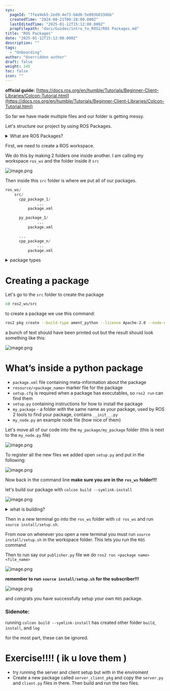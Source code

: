 ```yaml
---
sys:
  pageId: "7fea9eb5-2ed9-4e73-b6d6-5e093b833dbb"
  createdTime: "2024-08-21T00:28:00.000Z"
  lastEditedTime: "2025-01-12T15:12:00.000Z"
  propFilepath: "docs/Guides/intro_to_ROS2/ROS Packages.md"
title: "ROS Packages"
date: "2025-01-12T15:12:00.000Z"
description: ""
tags:
  - "Onboarding"
author: "Overridden author"
draft: false
weight: 145
toc: false
icon: ""
---
```


**official guide:** [https://docs.ros.org/en/humble/Tutorials/Beginner-Client-Libraries/Colcon-Tutorial.html](https://docs.ros.org/en/humble/Tutorials/Beginner-Client-Libraries/Colcon-Tutorial.html)

So far we have made multiple files and our folder is getting messy.

Let's structure our project by using ROS Packages.

<details>

<summary>What are ROS Packages?</summary>

ROS Packages are, as the name implies, packages of code that are highly sharable between ROS developers.

They consist of a folder, `package.xml` file, and source code

```python
      cpp_package_1/
		      ... imagine much code files here ..
          package.xml
```

</details>

First, we need to create a ROS workspace.

We do this by making 2 folders one inside another. I am calling my workspace `ros_ws` and the folder inside it `src`

![image.png](https://prod-files-secure.s3.us-west-2.amazonaws.com/d518164a-d88e-44d1-a4ee-3adb3bd8bce0/70706947-fd18-4537-a67b-e12946812d31/image.png?X-Amz-Algorithm=AWS4-HMAC-SHA256&X-Amz-Content-Sha256=UNSIGNED-PAYLOAD&X-Amz-Credential=ASIAZI2LB466VHSHFQYG%2F20250225%2Fus-west-2%2Fs3%2Faws4_request&X-Amz-Date=20250225T140801Z&X-Amz-Expires=3600&X-Amz-Security-Token=IQoJb3JpZ2luX2VjEA4aCXVzLXdlc3QtMiJIMEYCIQDok2%2Faye04GyIZUT22nHtyhytreBUaiDWu3WxwqWYA2wIhAOKGEu%2BJhmHE97r0K3QmYaoyVnZwvyN6FYiIH4EUAU5qKv8DCEcQABoMNjM3NDIzMTgzODA1IgxnVgyVnA5IdWtsHGcq3AMyDDrAeGiuvRljF29Q2r2ccxTgFDKQYp1KIL2GXQ7P9u8CDs9%2Fq8oihZS7b6m%2Bhq2UdLf8VmT8XvnJkf4GY%2B9Iu25V3W%2BJmTpNWh5fWuhFsEoO8Ihs05XrMsKlzeA0uB4OUG7X41XWlqrumCfbGDmQSgRNdqg3q%2FzNqU0QJvC0BEL%2Bg974ooh8uIZGLnzQptfnocjEF9QhdfDon%2Fa%2Fn2rUTjgIT%2FlkAlWpGzrj3OPLxgErG8xzwUXZ%2BEJUQlcMeP%2B7mTGOwZDGdzEL5ISf0ktDPtXxwSIZytEA9LWRd43Ii8uMrNGA0po9chiowCJLd44LyCXGNH55ID1%2Bk1pGdR40%2B6BjBVH%2F9lrGNBRU4vOSgU0IMRmS5hidDULtrhqTXlrbXCuu5C6jNlzAuhZlcyWeGAWqKYZ5mvT%2FwUk7F40gQZ2oBzfGGVX6xy71dg5YURoOBlPoMSi1T%2F%2FYQodWsCJh%2B8AsEQwPsBG2nQcK586U8e5pZ0Y4j3gEa6IJYoXrD%2BbkVdKTm31RMzNzecMnzWhoWlhmLSAJNOiYjfpU8WMgIee0FCie%2F1CO3nNuBxVrZN%2BGE4VusMcFFfjbF4dhpwS1UwU2Lz6wuDlmkyPkSeyrYCbBgUrA8TjH6ksLnjDFl%2Fe9BjqkAWTdnW32qmW7s5w8xH78OnaSdtV2UM2xPJIUj08RDhchwVqS%2BX6qYbhhSMS7uamwpMmz8tjE7mKTUuECBm3Lr1THNgWSUvgzICPZ6WrhsGn63w5Z8sFppNTTLl6JsjgE7fIztUeBqrRmHzWml1jMeaOzgTuzezUTJLrvwVMKOAJD9zW1%2B17muqYLr2smH3t57aAJKjx%2BqDdW29P1D5AXKDXS6LLG&X-Amz-Signature=8e087ca353497a6a98990420ec88979f3bf2e516ea0f33a1c69e4746698393d2&X-Amz-SignedHeaders=host&x-id=GetObject)

Then inside this `src` folder is where we put all of our packages.

```python
ros_ws/
    src/
      cpp_package_1/
		      ...
          package.xml

      py_package_1/
		      ...
          package.xml

      ...
      cpp_package_n/
		      ...
          package.xml

```

<details>

<summary>package types</summary>

packages can be either `C++` or python.

the intern file structure is different for each but for this guide we will stick to creating python packages

</details>

# Creating a package

Let's go to the `src` folder to create the package

```bash
cd ros2_ws/src
```

to create a package we use this command:

```bash
ros2 pkg create --build-type ament_python --license Apache-2.0 --node-name my_node my_package
```

a bunch of text should have been printed out but the result should look something like this:

![image.png](https://prod-files-secure.s3.us-west-2.amazonaws.com/d518164a-d88e-44d1-a4ee-3adb3bd8bce0/e6cf1e3f-8512-4a3e-b131-079f800bf3e8/image.png?X-Amz-Algorithm=AWS4-HMAC-SHA256&X-Amz-Content-Sha256=UNSIGNED-PAYLOAD&X-Amz-Credential=ASIAZI2LB466VHSHFQYG%2F20250225%2Fus-west-2%2Fs3%2Faws4_request&X-Amz-Date=20250225T140801Z&X-Amz-Expires=3600&X-Amz-Security-Token=IQoJb3JpZ2luX2VjEA4aCXVzLXdlc3QtMiJIMEYCIQDok2%2Faye04GyIZUT22nHtyhytreBUaiDWu3WxwqWYA2wIhAOKGEu%2BJhmHE97r0K3QmYaoyVnZwvyN6FYiIH4EUAU5qKv8DCEcQABoMNjM3NDIzMTgzODA1IgxnVgyVnA5IdWtsHGcq3AMyDDrAeGiuvRljF29Q2r2ccxTgFDKQYp1KIL2GXQ7P9u8CDs9%2Fq8oihZS7b6m%2Bhq2UdLf8VmT8XvnJkf4GY%2B9Iu25V3W%2BJmTpNWh5fWuhFsEoO8Ihs05XrMsKlzeA0uB4OUG7X41XWlqrumCfbGDmQSgRNdqg3q%2FzNqU0QJvC0BEL%2Bg974ooh8uIZGLnzQptfnocjEF9QhdfDon%2Fa%2Fn2rUTjgIT%2FlkAlWpGzrj3OPLxgErG8xzwUXZ%2BEJUQlcMeP%2B7mTGOwZDGdzEL5ISf0ktDPtXxwSIZytEA9LWRd43Ii8uMrNGA0po9chiowCJLd44LyCXGNH55ID1%2Bk1pGdR40%2B6BjBVH%2F9lrGNBRU4vOSgU0IMRmS5hidDULtrhqTXlrbXCuu5C6jNlzAuhZlcyWeGAWqKYZ5mvT%2FwUk7F40gQZ2oBzfGGVX6xy71dg5YURoOBlPoMSi1T%2F%2FYQodWsCJh%2B8AsEQwPsBG2nQcK586U8e5pZ0Y4j3gEa6IJYoXrD%2BbkVdKTm31RMzNzecMnzWhoWlhmLSAJNOiYjfpU8WMgIee0FCie%2F1CO3nNuBxVrZN%2BGE4VusMcFFfjbF4dhpwS1UwU2Lz6wuDlmkyPkSeyrYCbBgUrA8TjH6ksLnjDFl%2Fe9BjqkAWTdnW32qmW7s5w8xH78OnaSdtV2UM2xPJIUj08RDhchwVqS%2BX6qYbhhSMS7uamwpMmz8tjE7mKTUuECBm3Lr1THNgWSUvgzICPZ6WrhsGn63w5Z8sFppNTTLl6JsjgE7fIztUeBqrRmHzWml1jMeaOzgTuzezUTJLrvwVMKOAJD9zW1%2B17muqYLr2smH3t57aAJKjx%2BqDdW29P1D5AXKDXS6LLG&X-Amz-Signature=454d05777f10df029fa353ce52cfe24bda17965e332e13644f94c9d5c2f74e59&X-Amz-SignedHeaders=host&x-id=GetObject)

# What’s inside a python package

- `package.xml` file containing meta-information about the package
- `resource/<package_name>` marker file for the package
- `setup.cfg` is required when a package has executables, so `ros2 run` can find them
- `setup.py` containing instructions for how to install the package
- `my_package` - a folder with the same name as your package, used by ROS 2 tools to find your package, contains `__init__.py`
- `my_node.py` an example node file (how nice of them)

Let's move all of our code into the `my_package/my_package` folder (this is next to the `my_node.py` file)

![image.png](https://prod-files-secure.s3.us-west-2.amazonaws.com/d518164a-d88e-44d1-a4ee-3adb3bd8bce0/9ce58f11-0da9-4d3e-b86d-506a9685d378/image.png?X-Amz-Algorithm=AWS4-HMAC-SHA256&X-Amz-Content-Sha256=UNSIGNED-PAYLOAD&X-Amz-Credential=ASIAZI2LB466VHSHFQYG%2F20250225%2Fus-west-2%2Fs3%2Faws4_request&X-Amz-Date=20250225T140801Z&X-Amz-Expires=3600&X-Amz-Security-Token=IQoJb3JpZ2luX2VjEA4aCXVzLXdlc3QtMiJIMEYCIQDok2%2Faye04GyIZUT22nHtyhytreBUaiDWu3WxwqWYA2wIhAOKGEu%2BJhmHE97r0K3QmYaoyVnZwvyN6FYiIH4EUAU5qKv8DCEcQABoMNjM3NDIzMTgzODA1IgxnVgyVnA5IdWtsHGcq3AMyDDrAeGiuvRljF29Q2r2ccxTgFDKQYp1KIL2GXQ7P9u8CDs9%2Fq8oihZS7b6m%2Bhq2UdLf8VmT8XvnJkf4GY%2B9Iu25V3W%2BJmTpNWh5fWuhFsEoO8Ihs05XrMsKlzeA0uB4OUG7X41XWlqrumCfbGDmQSgRNdqg3q%2FzNqU0QJvC0BEL%2Bg974ooh8uIZGLnzQptfnocjEF9QhdfDon%2Fa%2Fn2rUTjgIT%2FlkAlWpGzrj3OPLxgErG8xzwUXZ%2BEJUQlcMeP%2B7mTGOwZDGdzEL5ISf0ktDPtXxwSIZytEA9LWRd43Ii8uMrNGA0po9chiowCJLd44LyCXGNH55ID1%2Bk1pGdR40%2B6BjBVH%2F9lrGNBRU4vOSgU0IMRmS5hidDULtrhqTXlrbXCuu5C6jNlzAuhZlcyWeGAWqKYZ5mvT%2FwUk7F40gQZ2oBzfGGVX6xy71dg5YURoOBlPoMSi1T%2F%2FYQodWsCJh%2B8AsEQwPsBG2nQcK586U8e5pZ0Y4j3gEa6IJYoXrD%2BbkVdKTm31RMzNzecMnzWhoWlhmLSAJNOiYjfpU8WMgIee0FCie%2F1CO3nNuBxVrZN%2BGE4VusMcFFfjbF4dhpwS1UwU2Lz6wuDlmkyPkSeyrYCbBgUrA8TjH6ksLnjDFl%2Fe9BjqkAWTdnW32qmW7s5w8xH78OnaSdtV2UM2xPJIUj08RDhchwVqS%2BX6qYbhhSMS7uamwpMmz8tjE7mKTUuECBm3Lr1THNgWSUvgzICPZ6WrhsGn63w5Z8sFppNTTLl6JsjgE7fIztUeBqrRmHzWml1jMeaOzgTuzezUTJLrvwVMKOAJD9zW1%2B17muqYLr2smH3t57aAJKjx%2BqDdW29P1D5AXKDXS6LLG&X-Amz-Signature=dc9ef21f9e7e78e0987786762310446ec39d356f1c47a9d0b6a56c6d2c3fb8ae&X-Amz-SignedHeaders=host&x-id=GetObject)

To register all the new files we added open `setup.py` and put in the following:

![image.png](https://prod-files-secure.s3.us-west-2.amazonaws.com/d518164a-d88e-44d1-a4ee-3adb3bd8bce0/1cd7c262-4cae-4496-9d75-c178537d24a2/image.png?X-Amz-Algorithm=AWS4-HMAC-SHA256&X-Amz-Content-Sha256=UNSIGNED-PAYLOAD&X-Amz-Credential=ASIAZI2LB466VHSHFQYG%2F20250225%2Fus-west-2%2Fs3%2Faws4_request&X-Amz-Date=20250225T140801Z&X-Amz-Expires=3600&X-Amz-Security-Token=IQoJb3JpZ2luX2VjEA4aCXVzLXdlc3QtMiJIMEYCIQDok2%2Faye04GyIZUT22nHtyhytreBUaiDWu3WxwqWYA2wIhAOKGEu%2BJhmHE97r0K3QmYaoyVnZwvyN6FYiIH4EUAU5qKv8DCEcQABoMNjM3NDIzMTgzODA1IgxnVgyVnA5IdWtsHGcq3AMyDDrAeGiuvRljF29Q2r2ccxTgFDKQYp1KIL2GXQ7P9u8CDs9%2Fq8oihZS7b6m%2Bhq2UdLf8VmT8XvnJkf4GY%2B9Iu25V3W%2BJmTpNWh5fWuhFsEoO8Ihs05XrMsKlzeA0uB4OUG7X41XWlqrumCfbGDmQSgRNdqg3q%2FzNqU0QJvC0BEL%2Bg974ooh8uIZGLnzQptfnocjEF9QhdfDon%2Fa%2Fn2rUTjgIT%2FlkAlWpGzrj3OPLxgErG8xzwUXZ%2BEJUQlcMeP%2B7mTGOwZDGdzEL5ISf0ktDPtXxwSIZytEA9LWRd43Ii8uMrNGA0po9chiowCJLd44LyCXGNH55ID1%2Bk1pGdR40%2B6BjBVH%2F9lrGNBRU4vOSgU0IMRmS5hidDULtrhqTXlrbXCuu5C6jNlzAuhZlcyWeGAWqKYZ5mvT%2FwUk7F40gQZ2oBzfGGVX6xy71dg5YURoOBlPoMSi1T%2F%2FYQodWsCJh%2B8AsEQwPsBG2nQcK586U8e5pZ0Y4j3gEa6IJYoXrD%2BbkVdKTm31RMzNzecMnzWhoWlhmLSAJNOiYjfpU8WMgIee0FCie%2F1CO3nNuBxVrZN%2BGE4VusMcFFfjbF4dhpwS1UwU2Lz6wuDlmkyPkSeyrYCbBgUrA8TjH6ksLnjDFl%2Fe9BjqkAWTdnW32qmW7s5w8xH78OnaSdtV2UM2xPJIUj08RDhchwVqS%2BX6qYbhhSMS7uamwpMmz8tjE7mKTUuECBm3Lr1THNgWSUvgzICPZ6WrhsGn63w5Z8sFppNTTLl6JsjgE7fIztUeBqrRmHzWml1jMeaOzgTuzezUTJLrvwVMKOAJD9zW1%2B17muqYLr2smH3t57aAJKjx%2BqDdW29P1D5AXKDXS6LLG&X-Amz-Signature=60f2d763cd74b51cfb0dbde3b80591b60ed1bed24ac6e2d15c5622d78e6034a7&X-Amz-SignedHeaders=host&x-id=GetObject)

Now back in the command line **make sure you are in the** **`ros_ws`** **folder!!!**

let's build our package with `colcon build --symlink-install`

![image.png](https://prod-files-secure.s3.us-west-2.amazonaws.com/d518164a-d88e-44d1-a4ee-3adb3bd8bce0/2f2a0d27-b173-48fd-b189-5f5c0ce65619/image.png?X-Amz-Algorithm=AWS4-HMAC-SHA256&X-Amz-Content-Sha256=UNSIGNED-PAYLOAD&X-Amz-Credential=ASIAZI2LB466VHSHFQYG%2F20250225%2Fus-west-2%2Fs3%2Faws4_request&X-Amz-Date=20250225T140801Z&X-Amz-Expires=3600&X-Amz-Security-Token=IQoJb3JpZ2luX2VjEA4aCXVzLXdlc3QtMiJIMEYCIQDok2%2Faye04GyIZUT22nHtyhytreBUaiDWu3WxwqWYA2wIhAOKGEu%2BJhmHE97r0K3QmYaoyVnZwvyN6FYiIH4EUAU5qKv8DCEcQABoMNjM3NDIzMTgzODA1IgxnVgyVnA5IdWtsHGcq3AMyDDrAeGiuvRljF29Q2r2ccxTgFDKQYp1KIL2GXQ7P9u8CDs9%2Fq8oihZS7b6m%2Bhq2UdLf8VmT8XvnJkf4GY%2B9Iu25V3W%2BJmTpNWh5fWuhFsEoO8Ihs05XrMsKlzeA0uB4OUG7X41XWlqrumCfbGDmQSgRNdqg3q%2FzNqU0QJvC0BEL%2Bg974ooh8uIZGLnzQptfnocjEF9QhdfDon%2Fa%2Fn2rUTjgIT%2FlkAlWpGzrj3OPLxgErG8xzwUXZ%2BEJUQlcMeP%2B7mTGOwZDGdzEL5ISf0ktDPtXxwSIZytEA9LWRd43Ii8uMrNGA0po9chiowCJLd44LyCXGNH55ID1%2Bk1pGdR40%2B6BjBVH%2F9lrGNBRU4vOSgU0IMRmS5hidDULtrhqTXlrbXCuu5C6jNlzAuhZlcyWeGAWqKYZ5mvT%2FwUk7F40gQZ2oBzfGGVX6xy71dg5YURoOBlPoMSi1T%2F%2FYQodWsCJh%2B8AsEQwPsBG2nQcK586U8e5pZ0Y4j3gEa6IJYoXrD%2BbkVdKTm31RMzNzecMnzWhoWlhmLSAJNOiYjfpU8WMgIee0FCie%2F1CO3nNuBxVrZN%2BGE4VusMcFFfjbF4dhpwS1UwU2Lz6wuDlmkyPkSeyrYCbBgUrA8TjH6ksLnjDFl%2Fe9BjqkAWTdnW32qmW7s5w8xH78OnaSdtV2UM2xPJIUj08RDhchwVqS%2BX6qYbhhSMS7uamwpMmz8tjE7mKTUuECBm3Lr1THNgWSUvgzICPZ6WrhsGn63w5Z8sFppNTTLl6JsjgE7fIztUeBqrRmHzWml1jMeaOzgTuzezUTJLrvwVMKOAJD9zW1%2B17muqYLr2smH3t57aAJKjx%2BqDdW29P1D5AXKDXS6LLG&X-Amz-Signature=9a7c27878d903ace7f39139863b82741a5cd8546bf6fa3a1ff8cd9a50918e0c0&X-Amz-SignedHeaders=host&x-id=GetObject)

<details>

<summary>what is building?</summary>

if you are a CS major at Rose-Hulman you will learn the answer to this in CSSE132

but TLDR; is it combines all the code files into one program that can be run easily 

</details>

Then in a new terminal go into the `ros_ws` folder with `cd ros_ws` and run `source install/setup.sh`. 

From now on whenever you open a new terminal you must run `source install/setup.sh` in the workspace folder. This lets you run the `ROS` command

Then to run say our `publisher.py` file we do `ros2 run <package name> <file_name>`

![image.png](https://prod-files-secure.s3.us-west-2.amazonaws.com/d518164a-d88e-44d1-a4ee-3adb3bd8bce0/4f4b1219-3a44-4632-aa0a-ce3471699f59/image.png?X-Amz-Algorithm=AWS4-HMAC-SHA256&X-Amz-Content-Sha256=UNSIGNED-PAYLOAD&X-Amz-Credential=ASIAZI2LB466VHSHFQYG%2F20250225%2Fus-west-2%2Fs3%2Faws4_request&X-Amz-Date=20250225T140801Z&X-Amz-Expires=3600&X-Amz-Security-Token=IQoJb3JpZ2luX2VjEA4aCXVzLXdlc3QtMiJIMEYCIQDok2%2Faye04GyIZUT22nHtyhytreBUaiDWu3WxwqWYA2wIhAOKGEu%2BJhmHE97r0K3QmYaoyVnZwvyN6FYiIH4EUAU5qKv8DCEcQABoMNjM3NDIzMTgzODA1IgxnVgyVnA5IdWtsHGcq3AMyDDrAeGiuvRljF29Q2r2ccxTgFDKQYp1KIL2GXQ7P9u8CDs9%2Fq8oihZS7b6m%2Bhq2UdLf8VmT8XvnJkf4GY%2B9Iu25V3W%2BJmTpNWh5fWuhFsEoO8Ihs05XrMsKlzeA0uB4OUG7X41XWlqrumCfbGDmQSgRNdqg3q%2FzNqU0QJvC0BEL%2Bg974ooh8uIZGLnzQptfnocjEF9QhdfDon%2Fa%2Fn2rUTjgIT%2FlkAlWpGzrj3OPLxgErG8xzwUXZ%2BEJUQlcMeP%2B7mTGOwZDGdzEL5ISf0ktDPtXxwSIZytEA9LWRd43Ii8uMrNGA0po9chiowCJLd44LyCXGNH55ID1%2Bk1pGdR40%2B6BjBVH%2F9lrGNBRU4vOSgU0IMRmS5hidDULtrhqTXlrbXCuu5C6jNlzAuhZlcyWeGAWqKYZ5mvT%2FwUk7F40gQZ2oBzfGGVX6xy71dg5YURoOBlPoMSi1T%2F%2FYQodWsCJh%2B8AsEQwPsBG2nQcK586U8e5pZ0Y4j3gEa6IJYoXrD%2BbkVdKTm31RMzNzecMnzWhoWlhmLSAJNOiYjfpU8WMgIee0FCie%2F1CO3nNuBxVrZN%2BGE4VusMcFFfjbF4dhpwS1UwU2Lz6wuDlmkyPkSeyrYCbBgUrA8TjH6ksLnjDFl%2Fe9BjqkAWTdnW32qmW7s5w8xH78OnaSdtV2UM2xPJIUj08RDhchwVqS%2BX6qYbhhSMS7uamwpMmz8tjE7mKTUuECBm3Lr1THNgWSUvgzICPZ6WrhsGn63w5Z8sFppNTTLl6JsjgE7fIztUeBqrRmHzWml1jMeaOzgTuzezUTJLrvwVMKOAJD9zW1%2B17muqYLr2smH3t57aAJKjx%2BqDdW29P1D5AXKDXS6LLG&X-Amz-Signature=cc972c1840c5eb9c77e0d46ad747deee8c47b935352f7614805a54f169a7db80&X-Amz-SignedHeaders=host&x-id=GetObject)

**remember to run** **`source install/setup.sh`** **for the subscriber!!!**

![image.png](https://prod-files-secure.s3.us-west-2.amazonaws.com/d518164a-d88e-44d1-a4ee-3adb3bd8bce0/02121119-dad4-49ec-8356-c956108b4243/image.png?X-Amz-Algorithm=AWS4-HMAC-SHA256&X-Amz-Content-Sha256=UNSIGNED-PAYLOAD&X-Amz-Credential=ASIAZI2LB466VHSHFQYG%2F20250225%2Fus-west-2%2Fs3%2Faws4_request&X-Amz-Date=20250225T140801Z&X-Amz-Expires=3600&X-Amz-Security-Token=IQoJb3JpZ2luX2VjEA4aCXVzLXdlc3QtMiJIMEYCIQDok2%2Faye04GyIZUT22nHtyhytreBUaiDWu3WxwqWYA2wIhAOKGEu%2BJhmHE97r0K3QmYaoyVnZwvyN6FYiIH4EUAU5qKv8DCEcQABoMNjM3NDIzMTgzODA1IgxnVgyVnA5IdWtsHGcq3AMyDDrAeGiuvRljF29Q2r2ccxTgFDKQYp1KIL2GXQ7P9u8CDs9%2Fq8oihZS7b6m%2Bhq2UdLf8VmT8XvnJkf4GY%2B9Iu25V3W%2BJmTpNWh5fWuhFsEoO8Ihs05XrMsKlzeA0uB4OUG7X41XWlqrumCfbGDmQSgRNdqg3q%2FzNqU0QJvC0BEL%2Bg974ooh8uIZGLnzQptfnocjEF9QhdfDon%2Fa%2Fn2rUTjgIT%2FlkAlWpGzrj3OPLxgErG8xzwUXZ%2BEJUQlcMeP%2B7mTGOwZDGdzEL5ISf0ktDPtXxwSIZytEA9LWRd43Ii8uMrNGA0po9chiowCJLd44LyCXGNH55ID1%2Bk1pGdR40%2B6BjBVH%2F9lrGNBRU4vOSgU0IMRmS5hidDULtrhqTXlrbXCuu5C6jNlzAuhZlcyWeGAWqKYZ5mvT%2FwUk7F40gQZ2oBzfGGVX6xy71dg5YURoOBlPoMSi1T%2F%2FYQodWsCJh%2B8AsEQwPsBG2nQcK586U8e5pZ0Y4j3gEa6IJYoXrD%2BbkVdKTm31RMzNzecMnzWhoWlhmLSAJNOiYjfpU8WMgIee0FCie%2F1CO3nNuBxVrZN%2BGE4VusMcFFfjbF4dhpwS1UwU2Lz6wuDlmkyPkSeyrYCbBgUrA8TjH6ksLnjDFl%2Fe9BjqkAWTdnW32qmW7s5w8xH78OnaSdtV2UM2xPJIUj08RDhchwVqS%2BX6qYbhhSMS7uamwpMmz8tjE7mKTUuECBm3Lr1THNgWSUvgzICPZ6WrhsGn63w5Z8sFppNTTLl6JsjgE7fIztUeBqrRmHzWml1jMeaOzgTuzezUTJLrvwVMKOAJD9zW1%2B17muqYLr2smH3t57aAJKjx%2BqDdW29P1D5AXKDXS6LLG&X-Amz-Signature=6d4b77c5938958a63e08e982e2423680cbbb136b30de77bb66e2374789daf3c0&X-Amz-SignedHeaders=host&x-id=GetObject)

and congrats you have successfully setup your own `ROS` package.

### Sidenote:

running `colcon build --symlink-install` has created other folder `build`, `install`, and `log`

for the most part, these can be ignored.

# Exercise!!!! ( ik u love them )

- try running the server and client setup but with in the enviroment
- Create a new package called `server_client_pkg` and copy the `server.py` and `client.py` files in there. Then build and run the two files.

